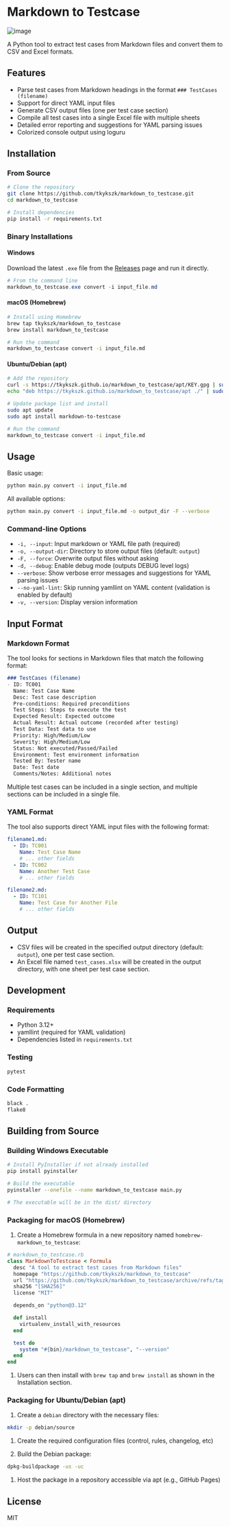 # Markdown to Testcase

![image](https://raw.githubusercontent.com/tkykszk/markdown_to_testcase/alpharel/docs/images/markdown2testcase.png)

A Python tool to extract test cases from Markdown files and convert them to CSV and Excel formats.

## Features

- Parse test cases from Markdown headings in the format `### TestCases (filename)`
- Support for direct YAML input files
- Generate CSV output files (one per test case section)
- Compile all test cases into a single Excel file with multiple sheets
- Detailed error reporting and suggestions for YAML parsing issues
- Colorized console output using loguru

## Installation

### From Source

```bash
# Clone the repository
git clone https://github.com/tkykszk/markdown_to_testcase.git
cd markdown_to_testcase

# Install dependencies
pip install -r requirements.txt
```

### Binary Installations

#### Windows

Download the latest `.exe` file from the [Releases](https://github.com/tkykszk/markdown_to_testcase/releases) page and run it directly.

```powershell
# From the command line
markdown_to_testcase.exe convert -i input_file.md
```

#### macOS (Homebrew)

```bash
# Install using Homebrew
brew tap tkykszk/markdown_to_testcase
brew install markdown_to_testcase

# Run the command
markdown_to_testcase convert -i input_file.md
```

#### Ubuntu/Debian (apt)

```bash
# Add the repository
curl -s https://tkykszk.github.io/markdown_to_testcase/apt/KEY.gpg | sudo apt-key add -
echo "deb https://tkykszk.github.io/markdown_to_testcase/apt ./" | sudo tee /etc/apt/sources.list.d/markdown_to_testcase.list

# Update package list and install
sudo apt update
sudo apt install markdown-to-testcase

# Run the command
markdown_to_testcase convert -i input_file.md
```

## Usage

Basic usage:

```bash
python main.py convert -i input_file.md
```

All available options:

```bash
python main.py convert -i input_file.md -o output_dir -F --verbose
```

### Command-line Options

- `-i, --input`: Input markdown or YAML file path (required)
- `-o, --output-dir`: Directory to store output files (default: `output`)
- `-F, --force`: Overwrite output files without asking
- `-d, --debug`: Enable debug mode (outputs DEBUG level logs)
- `--verbose`: Show verbose error messages and suggestions for YAML parsing issues
- `--no-yaml-lint`: Skip running yamllint on YAML content (validation is enabled by default)
- `-v, --version`: Display version information

## Input Format

### Markdown Format

The tool looks for sections in Markdown files that match the following format:

```markdown
### TestCases (filename)
- ID: TC001
  Name: Test Case Name
  Desc: Test case description
  Pre-conditions: Required preconditions
  Test Steps: Steps to execute the test
  Expected Result: Expected outcome
  Actual Result: Actual outcome (recorded after testing)
  Test Data: Test data to use
  Priority: High/Medium/Low
  Severity: High/Medium/Low
  Status: Not executed/Passed/Failed
  Environment: Test environment information
  Tested By: Tester name
  Date: Test date
  Comments/Notes: Additional notes
```

Multiple test cases can be included in a single section, and multiple sections can be included in a single file.

### YAML Format

The tool also supports direct YAML input files with the following format:

```yaml
filename1.md:
  - ID: TC001
    Name: Test Case Name
    # ... other fields
  - ID: TC002
    Name: Another Test Case
    # ... other fields

filename2.md:
  - ID: TC101
    Name: Test Case for Another File
    # ... other fields
```

## Output

- CSV files will be created in the specified output directory (default: `output`), one per test case section.
- An Excel file named `test_cases.xlsx` will be created in the output directory, with one sheet per test case section.

## Development

### Requirements

- Python 3.12+
- yamllint (required for YAML validation)
- Dependencies listed in `requirements.txt`

### Testing

```bash
pytest
```

### Code Formatting

```bash
black .
flake8
```

## Building from Source

### Building Windows Executable

```bash
# Install PyInstaller if not already installed
pip install pyinstaller

# Build the executable
pyinstaller --onefile --name markdown_to_testcase main.py

# The executable will be in the dist/ directory
```

### Packaging for macOS (Homebrew)

1. Create a Homebrew formula in a new repository named `homebrew-markdown_to_testcase`:

```ruby
# markdown_to_testcase.rb
class MarkdownToTestcase < Formula
  desc "A tool to extract test cases from Markdown files"
  homepage "https://github.com/tkykszk/markdown_to_testcase"
  url "https://github.com/tkykszk/markdown_to_testcase/archive/refs/tags/v[VERSION].tar.gz"
  sha256 "[SHA256]"
  license "MIT"

  depends_on "python@3.12"

  def install
    virtualenv_install_with_resources
  end

  test do
    system "#{bin}/markdown_to_testcase", "--version"
  end
end
```

1. Users can then install with `brew tap` and `brew install` as shown in the Installation section.

### Packaging for Ubuntu/Debian (apt)

1. Create a `debian` directory with the necessary files:

```bash
mkdir -p debian/source
```

1. Create the required configuration files (control, rules, changelog, etc)

1. Build the Debian package:

```bash
dpkg-buildpackage -us -uc
```

1. Host the package in a repository accessible via apt (e.g., GitHub Pages)

## License

MIT

